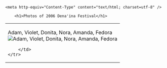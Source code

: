 <!DOCTYPE html PUBLIC "-//W3C//DTD XHTML 1.0 Strict//EN"
  "http://www.w3.org/TR/xhtml1/DTD/xhtml1-strict.dtd">
  <!-- Created by Sadie Williams October 2005 -->
<html>
<head>
	<title>Dena'ina Qenaga</title>
	
	<meta http-equiv="Content-Type" content="text/html; charset=utf-8" />	
<link rel="stylesheet" type="text/css" href="qenaga.css" />
<meta http-equiv="imagetoolbar" content="no" />
</head>

<body>
	
		<h1>Photos of 2006 Dena'ina Festival</h1>
<table><tr><td>


<p>	Adam, Violet, Donita, Nora, Amanda, Fedora<br />
	<img src="{{site.baseurl}}/images/festival2006-3.jpg" alt="Adam, Violet, Donita, Nora, Amanda, Fedora" />
</p>


	
		</td>
	</tr>
</table>		
	
</body>
</html>

